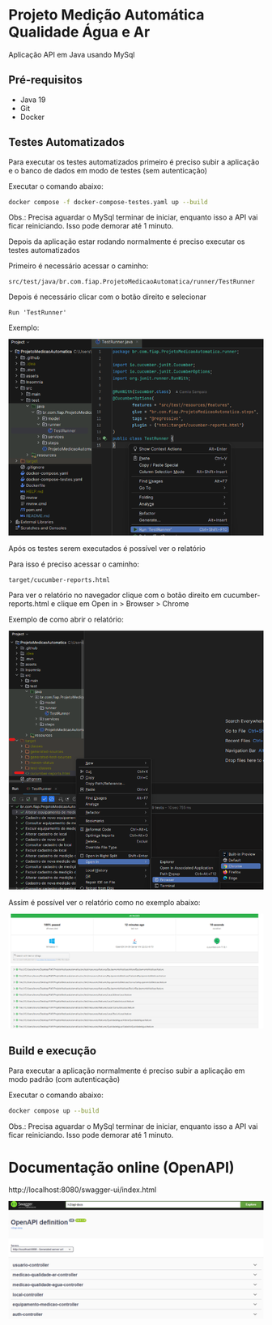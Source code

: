 # Projeto Medição Automática Qualidade Água e Ar

Aplicação API em Java usando MySql

## Pré-requisitos

- Java 19
- Git
- Docker

## Testes Automatizados

Para executar os testes automatizados primeiro é preciso subir a aplicação e o banco de dados em modo de testes (sem autenticação)

Executar o comando abaixo:
```sh
docker compose -f docker-compose-testes.yaml up --build
```

Obs.: Precisa aguardar o MySql terminar de iniciar, enquanto isso a API vai ficar reiniciando. Isso pode demorar até 1 minuto.

Depois da aplicação estar rodando normalmente é preciso executar os testes automatizados

Primeiro é necessário acessar o caminho:
```
src/test/java/br.com.fiap.ProjetoMedicaoAutomatica/runner/TestRunner
```

Depois é necessário clicar com o botão direito e selecionar 
```
Run 'TestRunner'
```
Exemplo:

![](/assets/images/testes-automatizados.png)

Após os testes serem executados é possível ver o relatório

Para isso é preciso acessar o caminho:
```
target/cucumber-reports.html
```

Para ver o relatório no navegador clique com o botão direito em cucumber-reports.html e clique em Open in > Browser > Chrome

Exemplo de como abrir o relatório:

![](/assets/images/ver-relatorio.png)

Assim é possível ver o relatório como no exemplo abaixo:

![](/assets/images/relatorio-testes.png)

## Build e execução

Para executar a aplicação normalmente é preciso subir a aplicação em modo padrão (com autenticação)

Executar o comando abaixo:

```sh
docker compose up --build
```

Obs.: Precisa aguardar o MySql terminar de iniciar, enquanto isso a API vai ficar reiniciando. Isso pode demorar até 1 minuto.

# Documentação online (OpenAPI)

http://localhost:8080/swagger-ui/index.html

![](/assets/images/apis.png)
